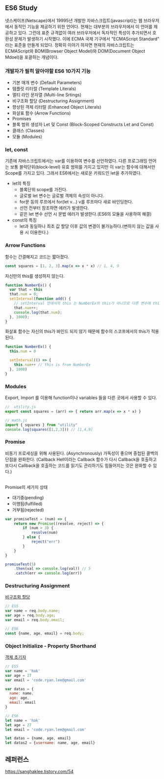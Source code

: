 ## ES6 Study
넷스케이프(Netscape)에서 19995년 개발한 자바스크립트(javascript)는 웹 브라우저에서 동적인 기능을 제공하기 위한 언어다. 현재는 대부분의 브라우저에서 이 언어를 제공하고 있다. 그런데 표준 규격없이 여러 브라우저에서 독자적인 특성이 추가되면서 호환성 문제가 발생하기 시작했다. 이에 ECMA 국제 기구에서 "ECMAScript Standard" 라는 표준을 만들게 되었다. 정확히 이야기 하자면 현재의 자바스크립트는 ECMAScript와 BOM(Browser Object Model)와 DOM(Document Object Mdoel)을 포괄하는 개념이다.

<h3>개발자가 필히 알아야할 ES6 10가지 기능</h3>
<ul>
  <li>기본 매개 변수 (Default Parameters)</li>
  <li>템플릿 리터럴 (Template Literals)</li>
  <li>멀티 라인 문자열 (Multi-line Srtings)</li>
  <li>비구조화 할당 (Destructuring Assignment)</li>
  <li>향상된 객체 리터럴 (Enhanced Object Literals)</li>
  <li>화살표 함수 (Arrow Functions)</li>
  <li>Promises</li>
  <li>블록 범위 생성자 Let 및 Const (Block-Scoped Constructs Let and Const)</li>
  <li>클래스 (Classes)</li>
  <li>모듈 (Modules)</li>
</ul>

<h3>let, const</h3>

기존에 자바스크립트에서는 var를 이용하여 변수를 선언하였다. 다른 프로그래밍 언어는 보통 블럭단위(block-level) 유효 범위를 가지고 있지만 이 var는 함수에 대해서만 Scope를 가지고 있다. 그래서 ES6에서는 새로운 키워드인 let을 추가하였다.

<ul>
  <li>
    let의 특징
    <ul>
      <li>블록단위 scope를 가진다.</li>
      <li>글로벌 let 변수는 글로벌 객체의 속성이 아니다.</li>
      <li>for문 등의 루프에서 for(let v...) v를 루프마다 새로 바인딩한다.</li>
      <li>선언 전부터 참조하면 에러가 발생한다.</li>
      <li>같은 let 변수 선언 시 문법 에러가 발생한다.(ES6의 모듈을 사용하여 해결)</li>
    </ul>
  </li>
  <li>
    const의 특징
    <ul>
      <li>let과 동일하나 최초 값 할당 이후 값의 변경이 불가능하다.(변하지 않는 값을 사용 시 이용한다.)</li>
    </ul>
  </li>
</ul>

<h3>Arrow Functions</h3>

함수는 간결해지고 코드는 짧아졌다.
```javascript
const squares = [1, 2, 3].map(x => x * x) // 1, 4, 9
```
자신만의 this를 생성하지 않는다.
```javascript
function NumberEx() {
  var that = this
  that.num = 0;
  setInterval(function add() {
    // setInterval 안에서의 this 는 NumberEx의 this가 아니므로 다른 변수에 this를 지정하여 사용한다.
    that.num++;
    console.log(that.num);
  }, 1000);
}
```
화살표 함수는 자신의 this가 바인드 되지 않기 때문에 함수의 스코프에서의 this가 적용된다.
```javascript
function NumberEx() {
  this.num = 0

  setInterval(() => {
    this.num++ // this is from NumberEx
  }, 1000)
}
```

<h3>Modules</h3>

Export, Import 를 이용해 function이나 variables 들을 다른 곳에서 사용할 수 있다.

```javascript
//  utility.js
export const squares = (arr) => { return arr.map(x => x * x) }

// math.js
import { squares } from "utility"
console.log(squares([1,2,3])) // [1,4,9]
```

<h3>Promise</h3>

비동기 프로세싱을 위해 사용된다. (Asynchronously) 가독성이 좋으며 중첩된 콜백의 단점을 완화한다.
(Callback Hell이라는 Callback 함수가 다시 Callback을 호출하고 또다시 Callback을 호출하는 코드를 읽기도 관리하기도 힘들어지는 것은 완화할 수 있다.)<br><br>

Promise의 세가지 상태
<ul>
  <li>대기중(pending)</li>
  <li>이행됨(fulfilled)</li>
  <li>거부됨(rejected)</li>
</ul>

```javascript
var promiseTest = (num) => {
    return new Promise((resolve, reject) => {
        if (num > 3) {
            resolve(num)
        } else {
            reject("err")
        }
    }
}

promiseTest(5)
    .then(val => console.log(val)) // 5
    .catch(err => console.log(err))
```

<h3>Destructuring Assignment</h3>

<a href="https://developer.mozilla.org/ko/docs/Web/JavaScript/Reference/Operators/Destructuring_assignment">비구조화 할당</a>
```javascript
// ES5
var name = req.body.name;
var age = req.body.age;
var email = req.body.email;
```
```javascript
// ES6
const {name, age, email} = req.body;
```

<h3>Object Initialize - Property Shorthand</h3>

<a href="https://developer.mozilla.org/ko/docs/Web/JavaScript/Reference/Operators/Object_initializer">객체 초기자</a>
```javascript
// ES5
var name = 'hak'
var age = 27
var email = 'code.ryan.lee@gmail.com'

var datas = {
  name: name,
  age: age,
  email: email
}
```
```javascript
// ES6
let name = 'hak'
let age = 27
let email = 'code.ryan.lee@gmail.com'

let datas = {name, age, email}
let datas2 = {username: name, age, email}
```
## 레퍼런스
https://sanghaklee.tistory.com/54
